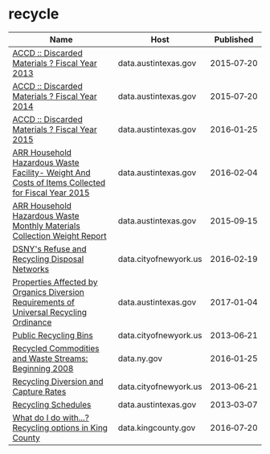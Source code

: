 # recycle

Name | Host | Published
---- | ---- | ---------
[ACCD :: Discarded Materials ? Fiscal Year 2013](../datasets/y6ng-5ymj.md) | data.austintexas.gov | 2015&#x2011;07&#x2011;20
[ACCD :: Discarded Materials ? Fiscal Year 2014](../datasets/2e3p-8zzy.md) | data.austintexas.gov | 2015&#x2011;07&#x2011;20
[ACCD :: Discarded Materials ? Fiscal Year 2015](../datasets/bvdj-b937.md) | data.austintexas.gov | 2016&#x2011;01&#x2011;25
[ARR Household Hazardous Waste Facility- Weight And Costs of Items Collected for Fiscal Year 2015](../datasets/jnev-h7d5.md) | data.austintexas.gov | 2016&#x2011;02&#x2011;04
[ARR Household Hazardous Waste Monthly Materials Collection Weight Report](../datasets/jhra-82n2.md) | data.austintexas.gov | 2015&#x2011;09&#x2011;15
[DSNY's Refuse and Recycling Disposal Networks](../datasets/kzmz-ivhb.md) | data.cityofnewyork.us | 2016&#x2011;02&#x2011;19
[Properties Affected by Organics Diversion Requirements of Universal Recycling Ordinance](../datasets/a3pf-9u7n.md) | data.austintexas.gov | 2017&#x2011;01&#x2011;04
[Public Recycling Bins](../datasets/sxx4-xhzg.md) | data.cityofnewyork.us | 2013&#x2011;06&#x2011;21
[Recycled Commodities and Waste Streams: Beginning 2008](../datasets/cqfk-4aw6.md) | data.ny.gov | 2016&#x2011;01&#x2011;25
[Recycling Diversion and Capture Rates](../datasets/gaq9-z3hz.md) | data.cityofnewyork.us | 2013&#x2011;06&#x2011;21
[Recycling Schedules](../datasets/rfif-mmvg.md) | data.austintexas.gov | 2013&#x2011;03&#x2011;07
[What do I do with...? Recycling options in King County](../datasets/zqwi-c5q3.md) | data.kingcounty.gov | 2016&#x2011;07&#x2011;20

